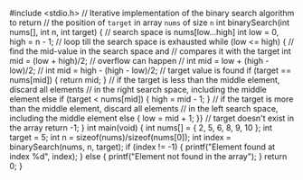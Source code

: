 #include <stdio.h>
// Iterative implementation of the binary search algorithm to return
// the position of `target` in array `nums` of size `n`
int binarySearch(int nums[], int n, int target)
{
 // search space is nums[low…high]
 int low = 0, high = n - 1;
 // loop till the search space is exhausted
 while (low <= high)
 {
 // find the mid-value in the search space and
 // compares it with the target
 int mid = (low + high)/2; // overflow can happen
 // int mid = low + (high - low)/2;
 // int mid = high - (high - low)/2;
 // target value is found
 if (target == nums[mid]) {
 return mid;
 }
 // if the target is less than the middle element, discard all elements
 // in the right search space, including the middle element
 else if (target < nums[mid]) {
 high = mid - 1;
 }
 // if the target is more than the middle element, discard all elements
 // in the left search space, including the middle element
 else {
 low = mid + 1;
 }}
 // target doesn't exist in the array
 return -1;
 }
int main(void)
{
 int nums[] = { 2, 5, 6, 8, 9, 10 };
 int target = 5;
 int n = sizeof(nums)/sizeof(nums[0]);
 int index = binarySearch(nums, n, target);
 if (index != -1) {
 printf("Element found at index %d", index);
 }
 else {
 printf("Element not found in the array");
 }
 return 0;
 }
